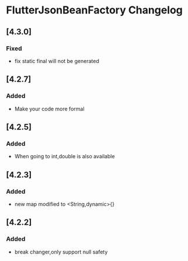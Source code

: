 <!-- Keep a Changelog guide -> https://keepachangelog.com -->

# FlutterJsonBeanFactory Changelog

## [4.3.0]
### Fixed
- fix static final will not be generated 

## [4.2.7]
### Added
- Make your code more formal

## [4.2.5]
### Added
- When going to int,double is also available

## [4.2.3]
### Added
- new map modified to <String,dynamic>{}

## [4.2.2]
### Added
- break changer,only support null safety